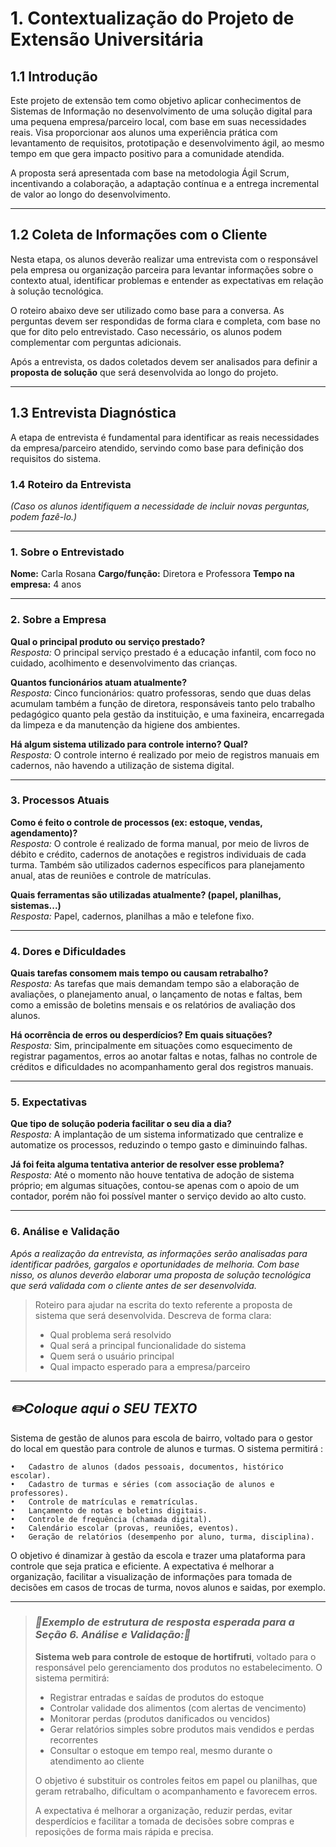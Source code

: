 # 1. Contextualização do Projeto de Extensão Universitária

## 1.1 Introdução

Este projeto de extensão tem como objetivo aplicar conhecimentos de Sistemas de Informação no desenvolvimento de uma solução digital para uma pequena empresa/parceiro local, com base em suas necessidades reais. Visa proporcionar aos alunos uma experiência prática com levantamento de requisitos, prototipação e desenvolvimento ágil, ao mesmo tempo em que gera impacto positivo para a comunidade atendida.

A proposta será apresentada com base na metodologia Ágil Scrum, incentivando a colaboração, a adaptação contínua e a entrega incremental de valor ao longo do desenvolvimento.

---

## 1.2 Coleta de Informações com o Cliente

Nesta etapa, os alunos deverão realizar uma entrevista com o responsável pela empresa ou organização parceira para levantar informações sobre o contexto atual, identificar problemas e entender as expectativas em relação à solução tecnológica. 

O roteiro abaixo deve ser utilizado como base para a conversa. As perguntas devem ser respondidas de forma clara e completa, com base no que for dito pelo entrevistado. Caso necessário, os alunos podem complementar com perguntas adicionais.

Após a entrevista, os dados coletados devem ser analisados para definir a **proposta de solução** que será desenvolvida ao longo do projeto.

---

## 1.3 Entrevista Diagnóstica

A etapa de entrevista é fundamental para identificar as reais necessidades da empresa/parceiro atendido, servindo como base para definição dos requisitos do sistema.

### 1.4 Roteiro da Entrevista

_(Caso os alunos identifiquem a necessidade de incluir novas perguntas, podem fazê-lo.)_

---

### 1. Sobre o Entrevistado

**Nome:**  Carla Rosana
**Cargo/função:**  Diretora e Professora
**Tempo na empresa:**  4 anos

---

### 2. Sobre a Empresa

**Qual o principal produto ou serviço prestado?**  
_Resposta:_  O principal serviço prestado é a educação infantil, com foco no cuidado, acolhimento e desenvolvimento das crianças.

**Quantos funcionários atuam atualmente?**  
_Resposta:_  Cinco funcionários: quatro professoras, sendo que duas delas acumulam também a função de diretora, responsáveis tanto pelo trabalho pedagógico quanto pela gestão da instituição, e uma faxineira, encarregada da limpeza e da manutenção da higiene dos ambientes.

**Há algum sistema utilizado para controle interno? Qual?**  
_Resposta:_  O controle interno é realizado por meio de registros manuais em cadernos, não havendo a utilização de sistema digital.

---

### 3. Processos Atuais

**Como é feito o controle de processos (ex: estoque, vendas, agendamento)?**  
_Resposta:_  O controle é realizado de forma manual, por meio de livros de débito e crédito, cadernos de anotações e registros individuais de cada turma. Também são utilizados cadernos específicos para planejamento anual, atas de reuniões e controle de matrículas.

**Quais ferramentas são utilizadas atualmente? (papel, planilhas, sistemas...)**  
_Resposta:_  Papel, cadernos, planilhas a mão e telefone fixo.

---

### 4. Dores e Dificuldades

**Quais tarefas consomem mais tempo ou causam retrabalho?**  
_Resposta:_   As tarefas que mais demandam tempo são a elaboração de avaliações, o planejamento anual, o lançamento de notas e faltas, bem como a emissão de boletins mensais e os relatórios de avaliação dos alunos.

**Há ocorrência de erros ou desperdícios? Em quais situações?**  
_Resposta:_  Sim, principalmente em situações como esquecimento de registrar pagamentos, erros ao anotar faltas e notas, falhas no controle de créditos e dificuldades no acompanhamento geral dos registros manuais.  

---

### 5. Expectativas

**Que tipo de solução poderia facilitar o seu dia a dia?**  
_Resposta:_  A implantação de um sistema informatizado que centralize e automatize os processos, reduzindo o tempo gasto e diminuindo falhas. 

**Já foi feita alguma tentativa anterior de resolver esse problema?**  
_Resposta:_  Até o momento não houve tentativa de adoção de sistema próprio; em algumas situações, contou-se apenas com o apoio de um contador, porém não foi possível manter o serviço devido ao alto custo.

---

### 6. Análise e Validação

_Após a realização da entrevista, as informações serão analisadas para identificar padrões, gargalos e oportunidades de melhoria. Com base nisso, os alunos deverão elaborar uma proposta de solução tecnológica que será validada com o cliente antes de ser desenvolvida._ 


> Roteiro para ajudar na escrita do texto referente a proposta de sistema que será desenvolvida. Descreva de forma clara:
> - Qual problema será resolvido
> - Qual será a principal funcionalidade do sistema
> - Quem será o usuário principal
> - Qual impacto esperado para a empresa/parceiro

---
## _✏️Coloque aqui o SEU TEXTO_ 

Sistema de gestão de alunos para escola de bairro, voltado para o gestor do local em questão para controle de alunos e turmas. O sistema permitirá : 

	•	Cadastro de alunos (dados pessoais, documentos, histórico escolar).
	•	Cadastro de turmas e séries (com associação de alunos e professores).
	•	Controle de matrículas e rematrículas.
	•	Lançamento de notas e boletins digitais.
	•	Controle de frequência (chamada digital).
	•	Calendário escolar (provas, reuniões, eventos).
	•	Geração de relatórios (desempenho por aluno, turma, disciplina).

 O objetivo é dinamizar à gestão da escola e trazer uma plataforma para controle que seja pratica e eficiente. 
 A expectativa é melhorar a organização, facilitar a visualização de informações para tomada de decisões em casos de trocas de turma, novos alunos e saidas, por exemplo.

---
  
> ### _🧩Exemplo de estrutura de resposta esperada para a Seção 6. Análise e Validação:🧩_  
> **Sistema web para controle de estoque de hortifruti**, voltado para o responsável pelo gerenciamento dos produtos no estabelecimento. O sistema permitirá:  
> 
> - Registrar entradas e saídas de produtos do estoque  
> - Controlar validade dos alimentos (com alertas de vencimento)  
> - Monitorar perdas (produtos danificados ou vencidos)  
> - Gerar relatórios simples sobre produtos mais vendidos e perdas recorrentes  
> - Consultar o estoque em tempo real, mesmo durante o atendimento ao cliente  
> 
> O objetivo é substituir os controles feitos em papel ou planilhas, que geram retrabalho, dificultam o acompanhamento e favorecem erros.  
> 
> A expectativa é melhorar a organização, reduzir perdas, evitar desperdícios e facilitar a tomada de decisões sobre compras e reposições de forma mais rápida e precisa.






